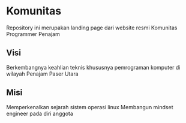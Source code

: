 # Komunitas
Repository ini merupakan landing page dari website resmi Komunitas Programmer Penajam

## Visi
Berkembangnya keahlian teknis khususnya pemrograman komputer di wilayah Penajam Paser Utara

## Misi
Memperkenalkan sejarah sistem operasi linux
Membangun mindset engineer pada diri anggota